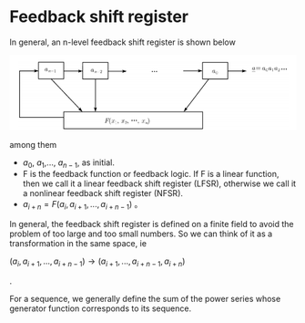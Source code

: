 # Feedback shift register


In general, an n-level feedback shift register is shown below


![image-20180712201048987](./figure/n-fsr.png)



among them


- $a_0$, $a_1$,..., $a_{n-1}$, as initial.
- F is the feedback function or feedback logic. If F is a linear function, then we call it a linear feedback shift register (LFSR), otherwise we call it a nonlinear feedback shift register (NFSR).
- $a_{i+n}=F(a_i,a_{i+1},...,a_{i+n-1})$ 。



In general, the feedback shift register is defined on a finite field to avoid the problem of too large and too small numbers. So we can think of it as a transformation in the same space, ie


$(a_i,a_{i+1},...,a_{i+n-1}) \rightarrow (a_{i+1},...,a_{i+n-1},a_{i+n})$

.

For a sequence, we generally define the sum of the power series whose generator function corresponds to its sequence.